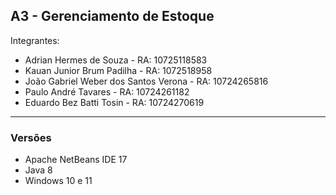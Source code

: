 A3 - Gerenciamento de Estoque  
---
Integrantes:
* Adrian Hermes de Souza - RA: 10725118583
* Kauan Junior Brum Padilha - RA: 1072518958
* João Gabriel Weber dos Santos Verona - RA: 10724265816
* Paulo André Tavares - RA: 10724261182
* Eduardo Bez Batti Tosin - RA: 10724270619

---
### Versões
- Apache NetBeans IDE 17
- Java 8
- Windows 10 e 11
